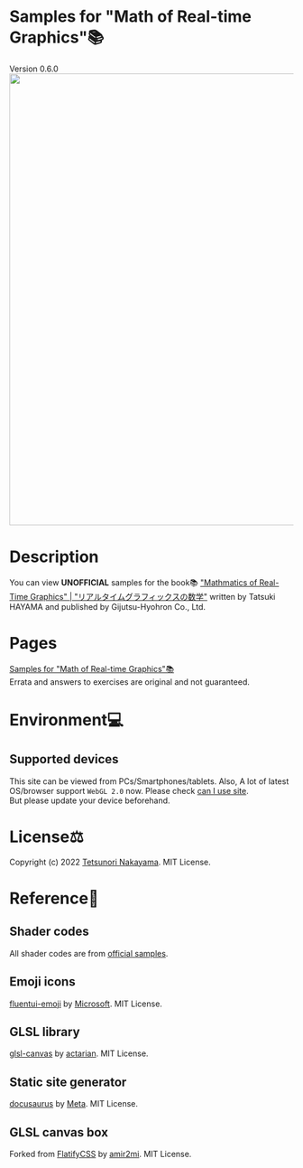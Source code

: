 # Samples for "Math of Real-time Graphics"📚
Version 0.6.0   
<img src="./images/screenShot1.png" width="800px">

# Description
You can view **UNOFFICIAL** samples for the book📚 ["Mathmatics of Real-Time Graphics" | "リアルタイムグラフィックスの数学"](https://gihyo.jp/book/2022/978-4-297-13034-3) written by Tatsuki HAYAMA and published by Gijutsu-Hyohron Co., Ltd.

# Pages
[Samples for "Math of Real-time Graphics"📚](https://tetunori.github.io/MathOfRealTimeGraphics-samples/)  
Errata and answers to exercises are original and not guaranteed.

# Environment💻
## Supported devices
This site can be viewed from PCs/Smartphones/tablets.
Also, A lot of latest OS/browser support `WebGL 2.0` now. Please check [can I use site](https://caniuse.com/webgl2).  
But please update your device beforehand.

# License⚖️
Copyright (c) 2022 [Tetsunori Nakayama](https://github.com/tetunori). MIT License.

# Reference📖
## Shader codes
All shader codes are from [official samples](https://gihyo.jp/book/2022/978-4-297-13034-3/support).

## Emoji icons
[fluentui-emoji](https://github.com/microsoft/fluentui-emoji) by [Microsoft](https://github.com/microsoft). MIT License.

## GLSL library
[glsl-canvas](https://github.com/actarian/glsl-canvas) by [actarian](https://github.com/actarian). MIT License.

## Static site generator
[docusaurus](https://github.com/facebook/docusaurus) by [Meta](https://github.com/facebook). MIT License.

## GLSL canvas box
Forked from [FlatifyCSS](https://flatifycss.com/) by [amir2mi](https://github.com/amir2mi). MIT License.
